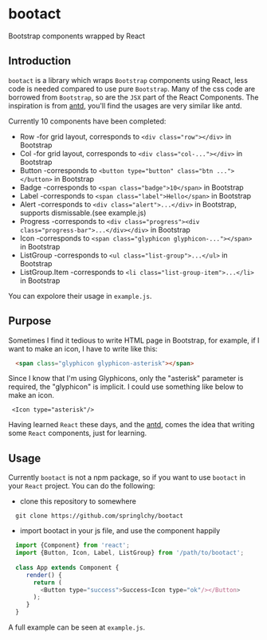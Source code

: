# bootact
Bootstrap components wrapped by React

## Introduction
 `bootact` is a library which wraps `Bootstrap` components using React, less code is needed compared to use pure `Bootstrap`.
 Many of the css code are borrowed from `Bootstrap`, so are the `JSX` part of the React Components.
 The inspiration is from [antd](http://ant.design), you'll find the usages are very similar like antd.
 
 Currently 10 components have been completed:
 * Row -for grid layout, corresponds to `<div class="row"></div>` in Bootstrap
 * Col -for grid layout, corresponds to `<div class="col-..."></div>` in Bootstrap
 * Button -corresponds to `<button type="button" class="btn ..."></button>` in Bootstrap
 * Badge  -corresponds to `<span class="badge">10</span>` in Bootstrap
 * Label  -corresponds to `<span class="label">Hello</span>` in Bootstrap
 * Alert  -corresponds to `<div class="alert">...</div>` in Bootstrap, supports dismissable.(see example.js)
 * Progress -corresponds to `<div class="progress"><div class="progress-bar">...</div></div>` in Bootstrap
 * Icon -corresponds to `<span class="glyphicon glyphicon-..."></span>` in Bootstrap
 * ListGroup -corresponds to `<ul class="list-group">...</ul>` in Bootstrap
 * ListGroup.Item -corresponds to `<li class="list-group-item">...</li>` in Bootstrap
 
 You can expolore their usage in `example.js`.
 
## Purpose
Sometimes I find it tedious to write HTML page in Bootstrap, for example,
if I want to make an icon, I have to write like this:

``` html
  <span class="glyphicon glyphicon-asterisk"></span>
```

Since I know that I'm using Glyphicons, only the "asterisk" parameter is required, the "glyphicon" is implicit.
I could use something like below to make an icon.

```
 <Icon type="asterisk"/>
```

Having learned `React` these days, and the [antd](http://ant.design), comes the idea that writing some `React` components, just for learning.

## Usage
Currently `bootact` is not a npm package, so if you want to use `bootact` in your `React` project. You can do the following:

 * clone this repository to somewhere
 
  ``` shell
    git clone https://github.com/springlchy/bootact
  ```
 * import bootact in your js file, and use the component happily
 ``` javascript
   import {Component} from 'react';
   import {Button, Icon, Label, ListGroup} from '/path/to/bootact';
   
   class App extends Component {
      render() {
        return (
          <Button type="success">Success<Icon type="ok"/></Button>
        );
      }
   }
 ```
 
 A full example can be seen at `example.js`.
 
 
